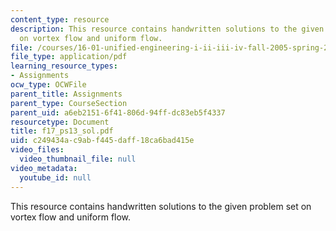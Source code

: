 ```yaml
---
content_type: resource
description: This resource contains handwritten solutions to the given problem set
  on vortex flow and uniform flow.
file: /courses/16-01-unified-engineering-i-ii-iii-iv-fall-2005-spring-2006/c249434ac9abf445daff18ca6bad415e_f17_ps13_sol.pdf
file_type: application/pdf
learning_resource_types:
- Assignments
ocw_type: OCWFile
parent_title: Assignments
parent_type: CourseSection
parent_uid: a6eb2151-6f41-806d-94ff-dc83eb5f4337
resourcetype: Document
title: f17_ps13_sol.pdf
uid: c249434a-c9ab-f445-daff-18ca6bad415e
video_files:
  video_thumbnail_file: null
video_metadata:
  youtube_id: null
---
```

This resource contains handwritten solutions to the given problem set on vortex flow and uniform flow.

